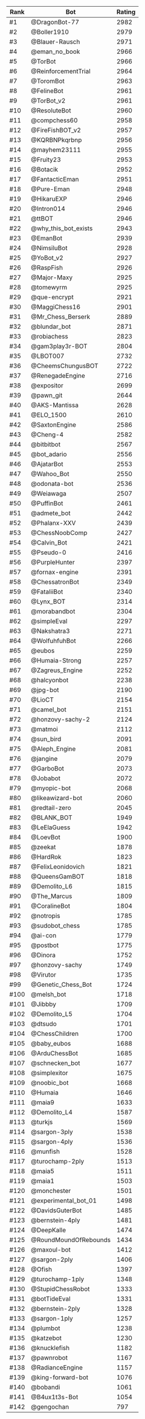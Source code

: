 Rank|Bot|Rating
---|---|---
#1|@DragonBot-77|2982
#2|@Boller1910|2979
#3|@Blauer-Rausch|2971
#4|@eman_no_book|2966
#5|@TorBot|2966
#6|@ReinforcementTrial|2964
#7|@ToromBot|2963
#8|@FelineBot|2961
#9|@TorBot_v2|2961
#10|@ResoluteBot|2960
#11|@compchess60|2958
#12|@FireFishBOT_v2|2957
#13|@KQRBNPkqrbnp|2956
#14|@mayhem23111|2955
#15|@Fruity23|2953
#16|@Botacik|2952
#17|@FantacticEman|2951
#18|@Pure-Eman|2948
#19|@HikaruEXP|2946
#20|@Intron014|2946
#21|@ttBOT|2946
#22|@why_this_bot_exists|2943
#23|@EmanBot|2939
#24|@NimsiluBot|2928
#25|@YoBot_v2|2927
#26|@RaspFish|2926
#27|@Major-Maxy|2925
#28|@tomewyrm|2925
#29|@que-encrypt|2921
#30|@MaggiChess16|2901
#31|@Mr_Chess_Berserk|2889
#32|@blundar_bot|2871
#33|@robiachess|2823
#34|@gam3play3r-BOT|2804
#35|@LBOT007|2732
#36|@CheemsChungusBOT|2722
#37|@RenegadeEngine|2716
#38|@expositor|2699
#39|@pawn_git|2644
#40|@AKS-Mantissa|2628
#41|@ELO_1500|2610
#42|@SaxtonEngine|2586
#43|@Cheng-4|2582
#44|@bitbitbot|2567
#45|@bot_adario|2556
#46|@AjatarBot|2553
#47|@Wahoo_Bot|2550
#48|@odonata-bot|2536
#49|@Weiawaga|2507
#50|@PuffinBot|2461
#51|@admete_bot|2442
#52|@Phalanx-XXV|2439
#53|@ChessNoobComp|2427
#54|@Calvin_Bot|2421
#55|@Pseudo-0|2416
#56|@PurpleHunter|2397
#57|@fornax-engine|2391
#58|@ChessatronBot|2349
#59|@FataliiBot|2340
#60|@Lynx_BOT|2314
#61|@morabandbot|2304
#62|@simpleEval|2297
#63|@Nakshatra3|2271
#64|@WolfuhfuhBot|2266
#65|@eubos|2259
#66|@Humaia-Strong|2257
#67|@Zagreus_Engine|2252
#68|@halcyonbot|2238
#69|@jpg-bot|2190
#70|@LioCT|2154
#71|@camel_bot|2151
#72|@honzovy-sachy-2|2124
#73|@matmoi|2112
#74|@sun_bird|2091
#75|@Aleph_Engine|2081
#76|@jangine|2079
#77|@GarboBot|2073
#78|@Jobabot|2072
#79|@myopic-bot|2068
#80|@likeawizard-bot|2060
#81|@redtail-zero|2045
#82|@BLANK_BOT|1949
#83|@LeElaGuess|1942
#84|@LoevBot|1900
#85|@zeekat|1878
#86|@HardRok|1823
#87|@FelixLeonidovich|1821
#88|@QueensGamBOT|1818
#89|@Demolito_L6|1815
#90|@The_Marcus|1809
#91|@CoralineBot|1804
#92|@notropis|1785
#93|@sudobot_chess|1785
#94|@ai-con|1779
#95|@postbot|1775
#96|@Dinora|1752
#97|@honzovy-sachy|1749
#98|@Virutor|1735
#99|@Genetic_Chess_Bot|1724
#100|@melsh_bot|1718
#101|@Jibbby|1709
#102|@Demolito_L5|1704
#103|@dtsudo|1701
#104|@ChessChildren|1700
#105|@baby_eubos|1688
#106|@ArduChessBot|1685
#107|@schnecken_bot|1677
#108|@simplexitor|1675
#109|@noobic_bot|1668
#110|@Humaia|1646
#111|@maia9|1633
#112|@Demolito_L4|1587
#113|@turkjs|1569
#114|@sargon-3ply|1538
#115|@sargon-4ply|1536
#116|@munfish|1528
#117|@turochamp-2ply|1513
#118|@maia5|1511
#119|@maia1|1503
#120|@monchester|1501
#121|@experimental_bot_01|1498
#122|@DavidsGuterBot|1485
#123|@bernstein-4ply|1481
#124|@DeepKalle|1474
#125|@RoundMoundOfRebounds|1434
#126|@maxoul-bot|1412
#127|@sargon-2ply|1406
#128|@Ofish|1397
#129|@turochamp-1ply|1348
#130|@StupidChessRobot|1333
#131|@botTideEval|1331
#132|@bernstein-2ply|1328
#133|@sargon-1ply|1257
#134|@plumbot|1238
#135|@katzebot|1230
#136|@knucklefish|1182
#137|@pawnrobot|1167
#138|@RadianceEngine|1157
#139|@king-forward-bot|1076
#140|@bobandi|1061
#141|@B4ux1t3s-Bot|1054
#142|@gengochan|797
